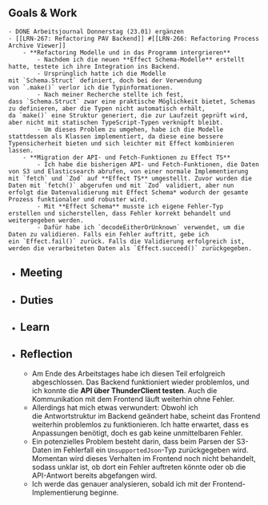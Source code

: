 ## Goals & Work
	- DONE Arbeitsjournal Donnerstag (23.01) ergänzen
	- [[LRN-267: Refactoring PAV Backend]] #[[LRN-266: Refactoring Process Archive Viewer]]
		- **Refactoring Modelle und in das Programm intergrieren**
			- Nachdem ich die neuen **Effect Schema-Modelle** erstellt hatte, testete ich ihre Integration ins Backend.
			- Ursprünglich hatte ich die Modelle mit `Schema.Struct` definiert, doch bei der Verwendung von `.make()` verlor ich die Typinformationen.
			- Nach meiner Recherche stellte ich fest, dass `Schema.Struct` zwar eine praktische Möglichkeit bietet, Schemas zu definieren, aber die Typen nicht automatisch erhält, da `make()` eine Struktur generiert, die zur Laufzeit geprüft wird, aber nicht mit statischen TypeScript-Typen verknüpft bleibt.
			- Um dieses Problem zu umgehen, habe ich die Modelle stattdessen als Klassen implementiert, da diese eine bessere Typensicherheit bieten und sich leichter mit Effect kombinieren lassen.
		- **Migration der API- und Fetch-Funktionen zu Effect TS**
			- Ich habe die bisherigen API- und Fetch-Funktionen, die Daten von S3 und Elasticsearch abrufen, von einer normale Implementierung mit `fetch` und `Zod` auf **Effect TS** umgestellt. Zuvor wurden die Daten mit `fetch()` abgerufen und mit `Zod` validiert, aber nun erfolgt die Datenvalidierung mit Effect Schema* wodurch der gesamte Prozess funktionaler und robuster wird.
			- Mit **Effect Schema** musste ich eigene Fehler-Typ erstellen und sicherstellen, dass Fehler korrekt behandelt und weitergegeben werden.
			- Dafür habe ich `decodeEitherOrUnknown` verwendet, um die Daten zu validieren. Falls ein Fehler auftritt, gebe ich ein `Effect.fail()` zurück. Falls die Validierung erfolgreich ist, werden die verarbeiteten Daten als `Effect.succeed()` zurückgegeben.
- ## Meeting
- ## Duties
- ## Learn
- ## Reflection
	- Am Ende des Arbeitstages habe ich diesen Teil erfolgreich abgeschlossen. Das Backend funktioniert wieder problemlos, und ich konnte die **API über ThunderClient testen**. Auch die Kommunikation mit dem Frontend läuft weiterhin ohne Fehler.
	- Allerdings hat mich etwas verwundert: Obwohl ich die Antwortstruktur im Backend geändert habe, scheint das Frontend weiterhin problemlos zu funktionieren. Ich hatte erwartet, dass es Anpassungen benötigt, doch es gab keine unmittelbaren Fehler.
	- Ein potenzielles Problem besteht darin, dass beim Parsen der S3-Daten im Fehlerfall ein `UnsupportedJson`-Typ zurückgegeben wird. Momentan wird dieses Verhalten im Frontend noch nicht behandelt, sodass unklar ist, ob dort ein Fehler auftreten könnte oder ob die API-Antwort bereits abgefangen wird.
	- Ich werde das genauer analysieren, sobald ich mit der Frontend-Implementierung beginne.